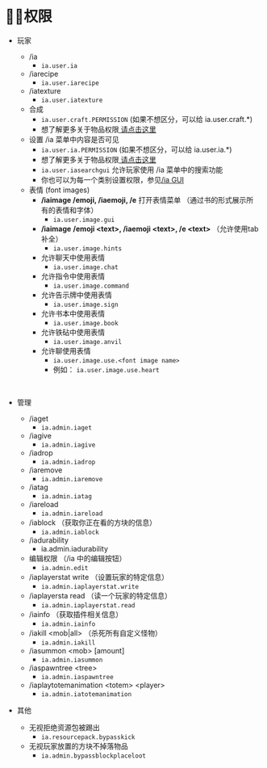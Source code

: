 # 👌🏻权限

* 玩家

  * /ia
    * `ia.user.ia`
  * /iarecipe
    * `ia.user.iarecipe`
  * /iatexture
    * `ia.user.iatexture`
  * 合成
    * `ia.user.craft.PERMISSION` \(如果不想区分，可以给 ia.user.craft.\*\)
    * 想了解更多关于物品权限[ 请点击这里](adding-content/advanced/item-properties/basic/item-permission.md)
  * 设置 /ia 菜单中内容是否可见
    * `ia.user.ia.PERMISSION` \(如果不想区分，可以给 ia.user.ia.\*\)
    * 想了解更多关于物品权限[ 请点击这里](adding-content/advanced/item-properties/basic/item-permission.md)
    * `ia.user.iasearchgui` 允许玩家使用 /ia 菜单中的搜索功能
    * 你也可以为每一个类别设置权限，参见[/ia GUI ](ia.md)
  * 表情 \(font images\)
    * **/iaimage /emoji, /iaemoji, /e** 打开表情菜单 （通过书的形式展示所有的表情和字体）
      * `ia.user.image.gui`
    * **/iaimage** **/emoji &lt;text&gt;, /iaemoji &lt;text&gt;, /e &lt;text&gt;** （允许使用tab补全）
      * `ia.user.image.hints`
    * 允许聊天中使用表情
      * `ia.user.image.chat`
    * 允许指令中使用表情
      * `ia.user.image.command`
    * 允许告示牌中使用表情
      * `ia.user.image.sign`
    * 允许书本中使用表情
      * `ia.user.image.book`
    * 允许铁砧中使用表情
      * `ia.user.image.anvil`
    * 允许聊使用表情
      * `ia.user.image.use.<font image name>`
      * 例如： `ia.user.image.use.heart`

  ​

* 管理
  * /iaget
    * `ia.admin.iaget`
  * /iagive
    * `ia.admin.iagive`
  * /iadrop
    * `ia.admin.iadrop`
  * /iaremove
    * `ia.admin.iaremove`
  * /iatag
    * `ia.admin.iatag`
  * /iareload
    * `ia.admin.iareload`
  * /iablock （获取你正在看的方块的信息）
    * `ia.admin.iablock`
  * /iadurability
    * ia.admin.iadurability
  * 编辑权限 （/ia 中的编辑按钮）
    * `ia.admin.edit`
  * /iaplayerstat write （设置玩家的特定信息）
    * `ia.admin.iaplayerstat.write`
  * /iaplayersta read （读一个玩家的特定信息）
    * `ia.admin.iaplayerstat.read`
  * /iainfo （获取插件相关信息）
    * `ia.admin.iainfo`
  * /iakill &lt;mob\|all&gt; （杀死所有自定义怪物）
    * `ia.admin.iakill`
  * /iasummon &lt;mob&gt; \[amount\]
    * `ia.admin.iasummon`
  * /iaspawntree &lt;tree&gt;
    * `ia.admin.iaspawntree`
  * /iaplaytotemanimation &lt;totem&gt; &lt;player&gt;
    * `ia.admin.iatotemanimation`
* 其他
  * 无视拒绝资源包被踢出
    * `ia.resourcepack.bypasskick`
  * 无视玩家放置的方块不掉落物品
    * `ia.admin.bypassblockplaceloot`

